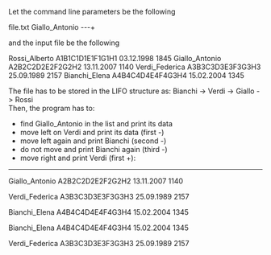 Let the command line parameters be the following

file.txt Giallo_Antonio ---+

and the input file be the following

Rossi_Alberto A1B1C1D1E1F1G1H1 03.12.1998 1845
Giallo_Antonio A2B2C2D2E2F2G2H2 13.11.2007 1140
Verdi_Federica A3B3C3D3E3F3G3H3 25.09.1989 2157
Bianchi_Elena A4B4C4D4E4F4G3H4 15.02.2004 1345

The file has to be stored in the LIFO structure as:
Bianchi  ->  Verdi  -> Giallo  -> Rossi  
Then, the program has to:
- find Giallo_Antonio in the list and print its data
- move left on Verdi and print its data (first -)
- move left again and print Bianchi (second -)
- do not move and print Bianchi again (third -)
- move right and print Verdi (first +):
___________________________________________________

Giallo_Antonio A2B2C2D2E2F2G2H2 13.11.2007 1140

Verdi_Federica A3B3C3D3E3F3G3H3 25.09.1989 2157

Bianchi_Elena A4B4C4D4E4F4G3H4 15.02.2004 1345

Bianchi_Elena A4B4C4D4E4F4G3H4 15.02.2004 1345

Verdi_Federica A3B3C3D3E3F3G3H3 25.09.1989 2157
